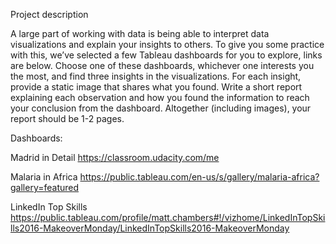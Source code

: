 Project description

A large part of working with data is being able to interpret data visualizations and explain your insights to others. To give you some practice with this, we’ve selected a few Tableau dashboards for you to explore, links are below. Choose one of these dashboards, whichever one interests you the most, and find three insights in the visualizations. For each insight, provide a static image that shares what you found. Write a short report explaining each observation and how you found the information to reach your conclusion from the dashboard. Altogether (including images), your report should be 1-2 pages.

Dashboards:

Madrid in Detail
https://classroom.udacity.com/me

Malaria in Africa
https://public.tableau.com/en-us/s/gallery/malaria-africa?gallery=featured

LinkedIn Top Skills
https://public.tableau.com/profile/matt.chambers#!/vizhome/LinkedInTopSkills2016-MakeoverMonday/LinkedInTopSkills2016-MakeoverMonday
